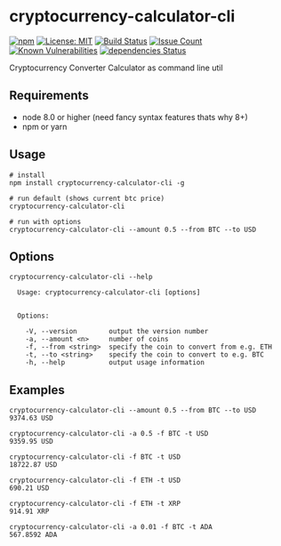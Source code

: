 # cryptocurrency-calculator-cli
[![npm](https://img.shields.io/npm/v/cryptocurrency-calculator-cli.svg)](https://npmjs.com/package/cryptocurrency-calculator-cli)
[![License: MIT](https://img.shields.io/badge/License-MIT-brightgreen.svg)](https://opensource.org/licenses/MIT)
[![Build Status](https://travis-ci.com/madnight/cryptocurrency-calculator-cli.svg?branch=master)](https://travis-ci.com/madnight/cryptocurrency-calculator-cli)
[![Issue Count](https://codeclimate.com/github/madnight/cryptocurrency-calculator-cli/badges/issue_count.svg?maxAge=2592000)](https://codeclimate.com/github/madnight/cryptocurrency-calculator-cli/issues)
[![Known Vulnerabilities](https://snyk.io/test/github/madnight/cryptocurrency-calculator-cli/badge.svg)](https://snyk.io/test/github/madnight/cryptocurrency-calculator-cli)
[![dependencies Status](https://david-dm.org/madnight/cryptocurrency-calculator-cli/status.svg)](https://david-dm.org/madnight/cryptocurrency-calculator-cli)

Cryptocurrency Converter Calculator as command line util

## Requirements
* node 8.0 or higher (need fancy syntax features thats why 8+)
* npm or yarn

## Usage

```
# install
npm install cryptocurrency-calculator-cli -g

# run default (shows current btc price)
cryptocurrency-calculator-cli

# run with options
cryptocurrency-calculator-cli --amount 0.5 --from BTC --to USD
```

## Options

```
cryptocurrency-calculator-cli --help

  Usage: cryptocurrency-calculator-cli [options]


  Options:

    -V, --version        output the version number
    -a, --amount <n>     number of coins
    -f, --from <string>  specify the coin to convert from e.g. ETH
    -t, --to <string>    specify the coin to convert to e.g. BTC
    -h, --help           output usage information
  ```

## Examples

```
cryptocurrency-calculator-cli --amount 0.5 --from BTC --to USD
9374.63 USD

cryptocurrency-calculator-cli -a 0.5 -f BTC -t USD
9359.95 USD

cryptocurrency-calculator-cli -f BTC -t USD
18722.87 USD

cryptocurrency-calculator-cli -f ETH -t USD
690.21 USD

cryptocurrency-calculator-cli -f ETH -t XRP
914.91 XRP

cryptocurrency-calculator-cli -a 0.01 -f BTC -t ADA
567.8592 ADA
  ```

